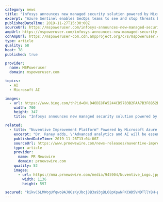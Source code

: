 ```yaml
---
category: news
title: "Infosys announces new managed security solution powered by Microsoft Azure Sentinel"
excerpt: "Azure Sentinel enables SecOps teams to see and stop threats before they cause any harm to the organizations. Azure Sentinel is powered by AI to reduce noise and Microsoft claims that you can see an overall reduction of up to 90 percent in alert fatigue. Infosys, a leading IT services company in the world, has now announced the launch of its ..."
publishedDateTime: 2019-11-27T15:30:00Z
sourceUrl: https://mspoweruser.com/infosys-announces-new-managed-security-solution-powered-by-microsoft-azure-sentinel/
ampUrl: https://mspoweruser.com/infosys-announces-new-managed-security-solution-powered-by-microsoft-azure-sentinel/amp/
cdnAmpUrl: https://mspoweruser-com.cdn.ampproject.org/c/s/mspoweruser.com/infosys-announces-new-managed-security-solution-powered-by-microsoft-azure-sentinel/amp/
type: article
quality: 68
heat: 78
published: true

provider:
  name: MSPoweruser
  domain: mspoweruser.com

topics:
  - AI
  - Microsoft AI

images:
  - url: https://www.bing.com/th?id=ON.D46DE8FA5244CD5783B2FAA7B3F8B52D
    width: 700
    height: 347
    title: "Infosys announces new managed security solution powered by Microsoft Azure Sentinel"

related:
  - title: "Nuventive Improvement Platform™ Powered by Microsoft Azure AI to be Showcased at SACSCOC's Annual Meeting"
    excerpt: "Dr. Raney adds, \"Advanced analytics and AI will be essential to the future of every college and university. And yet for many, it is hard to know where to start. Nuventive is collaborating with Microsoft Consulting Services to bring advanced analytics ..."
    publishedDateTime: 2019-11-26T13:04:00Z
    sourceUrl: https://www.prnewswire.com/news-releases/nuventive-improvement-platform-powered-by-microsoft-azure-ai-to-be-showcased-at-sacscocs-annual-meeting-300964834.html
    type: article
    provider:
      name: PR Newswire
      domain: prnewswire.com
    quality: 52
    images:
      - url: https://mma.prnewswire.com/media/945904/Nuventive_Logo.jpg?p=facebook
        width: 1136
        height: 597

secured: "kikvC6LMWogUfqwo9AJ8GzKyJbcj8B3a93gBL68pKpwNFKCWD5VNDTllYBH+pKFdVVTUc95yrqU4guURY54Wg6+2oORq+oCV5ub+Ob+Q7UFOZ3Be/9RSZLkBqI/fZDTI8u7PXF647R/FrzQe1w45u+y/0uVCb05leUMKeweGAmtDzZnsRy5Zt8D89koUTOliz9Axu5iceEaR9PbEoI3wfnFiSwUZJXUtj48sxNWscVIhYKRLlZ/wZX1Naql8r4v+lpq3+FS4INP21Sn2e+KvLw==;1AxVrMWe51cW1wLAkVDwSw=="
---
```


